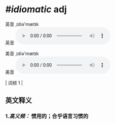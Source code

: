 # ***\#idiomatic*** adj
英音 ˌɪdiə'mætɪk  
英音
<audio src="./media/idiomatic-B.aac" controls="controls"></audio>

美音 ˌɪdiə'mætɪk  
美音
<audio src="./media/idiomatic.aac" controls="controls"></audio>



| 词频 1 |  

英文释义
---
### 1.*高义频：* **惯用的；合乎语言习惯的**  


